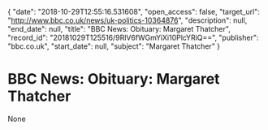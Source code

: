{
  "date": "2018-10-29T12:55:16.531608", 
  "open_access": false, 
  "target_url": "http://www.bbc.co.uk/news/uk-politics-10364876", 
  "description": null, 
  "end_date": null, 
  "title": "BBC News: Obituary: Margaret Thatcher", 
  "record_id": "20181029T125516/9RlV6fWGmYiXi10PlcYRiQ==", 
  "publisher": "bbc.co.uk", 
  "start_date": null, 
  "subject": "Margaret Thatcher"
}

# BBC News: Obituary: Margaret Thatcher

None